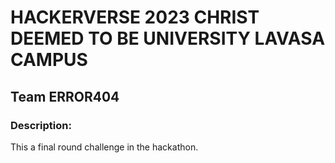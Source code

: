 # HACKERVERSE 2023 CHRIST DEEMED TO BE UNIVERSITY LAVASA CAMPUS<br>
## Team ERROR404<br>
### Description:<br>
This a final round challenge in the hackathon.<br>